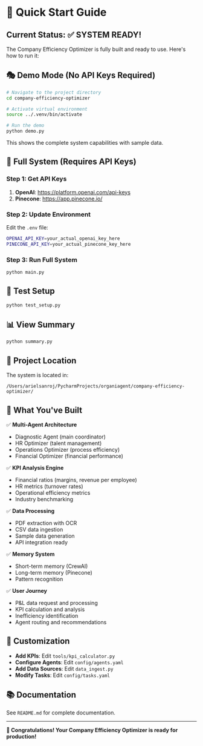 # 🚀 Quick Start Guide

## Current Status: ✅ SYSTEM READY!

The Company Efficiency Optimizer is fully built and ready to use. Here's how to run it:

## 🎭 Demo Mode (No API Keys Required)

```bash
# Navigate to the project directory
cd company-efficiency-optimizer

# Activate virtual environment
source ../.venv/bin/activate

# Run the demo
python demo.py
```

This shows the complete system capabilities with sample data.

## 🚀 Full System (Requires API Keys)

### Step 1: Get API Keys
1. **OpenAI**: https://platform.openai.com/api-keys
2. **Pinecone**: https://app.pinecone.io/

### Step 2: Update Environment
Edit the `.env` file:
```bash
OPENAI_API_KEY=your_actual_openai_key_here
PINECONE_API_KEY=your_actual_pinecone_key_here
```

### Step 3: Run Full System
```bash
python main.py
```

## 🧪 Test Setup
```bash
python test_setup.py
```

## 📊 View Summary
```bash
python summary.py
```

## 📁 Project Location
The system is located in:
```
/Users/arielsanroj/PycharmProjects/organiagent/company-efficiency-optimizer/
```

## 🎯 What You've Built

✅ **Multi-Agent Architecture**
- Diagnostic Agent (main coordinator)
- HR Optimizer (talent management)
- Operations Optimizer (process efficiency)
- Financial Optimizer (financial performance)

✅ **KPI Analysis Engine**
- Financial ratios (margins, revenue per employee)
- HR metrics (turnover rates)
- Operational efficiency metrics
- Industry benchmarking

✅ **Data Processing**
- PDF extraction with OCR
- CSV data ingestion
- Sample data generation
- API integration ready

✅ **Memory System**
- Short-term memory (CrewAI)
- Long-term memory (Pinecone)
- Pattern recognition

✅ **User Journey**
- P&L data request and processing
- KPI calculation and analysis
- Inefficiency identification
- Agent routing and recommendations

## 🔧 Customization

- **Add KPIs**: Edit `tools/kpi_calculator.py`
- **Configure Agents**: Edit `config/agents.yaml`
- **Add Data Sources**: Edit `data_ingest.py`
- **Modify Tasks**: Edit `config/tasks.yaml`

## 📚 Documentation

See `README.md` for complete documentation.

---

**🎉 Congratulations! Your Company Efficiency Optimizer is ready for production!**